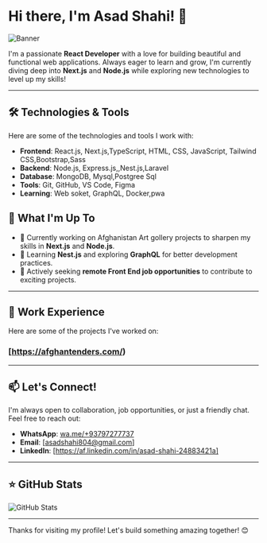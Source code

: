 # Hi there, I'm Asad Shahi! 👋

![Banner](https://via.placeholder.com/1200x400) 

I'm a passionate **React Developer** with a love for building beautiful and functional web applications. Always eager to learn and grow, I'm currently diving deep into **Next.js** and **Node.js** while exploring new technologies to level up my skills!

---
## 🛠️ Technologies & Tools
Here are some of the technologies and tools I work with:

- **Frontend**: React.js, Next.js,TypeScript, HTML, CSS, JavaScript, Tailwind CSS,Bootstrap,Sass
- **Backend**: Node.js, Express.js,,Nest.js,Laravel
- **Database**: MongoDB, Mysql,Postgree Sql
- **Tools**: Git, GitHub, VS Code, Figma
- **Learning**: Web soket, GraphQL, Docker,pwa


## 🌱 What I'm Up To
- 🔭 Currently working on Afghanistan Art gollery projects to sharpen my skills in **Next.js** and **Node.js**.
- 🌱 Learning **Nest.js** and exploring **GraphQL** for better development practices.
- 💼 Actively seeking **remote Front End job opportunities** to contribute to exciting projects.

---

## 🚀 Work Experience 
Here are some of the projects I've worked on:

### [https://afghantenders.com/)


---

## 📫 Let's Connect!
I'm always open to collaboration, job opportunities, or just a friendly chat. Feel free to reach out:

- **WhatsApp**: [wa.me/+93797277737](https://wa.me/+93797277737)
- **Email**: [asadshahi804@gmail.com] 
- **LinkedIn**: [https://af.linkedin.com/in/asad-shahi-24883421a] 

---

## ⭐ GitHub Stats
![GitHub Stats](https://github-readme-stats.vercel.app/api?username=AsadShahi&show_icons=true&theme=radical)

---
Thanks for visiting my profile! Let's build something amazing together! 😊
